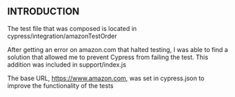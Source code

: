 INTRODUCTION
------------

The test file that was composed is located in cypress/integration/amazonTestOrder

After getting an error on amazon.com that halted testing, I was able to find a solution that allowed me to prevent Cypress from failing the test. This addition was included in support/index.js

The base URL, https://www.amazon.com, was set in cypress.json to improve the functionality of the tests
